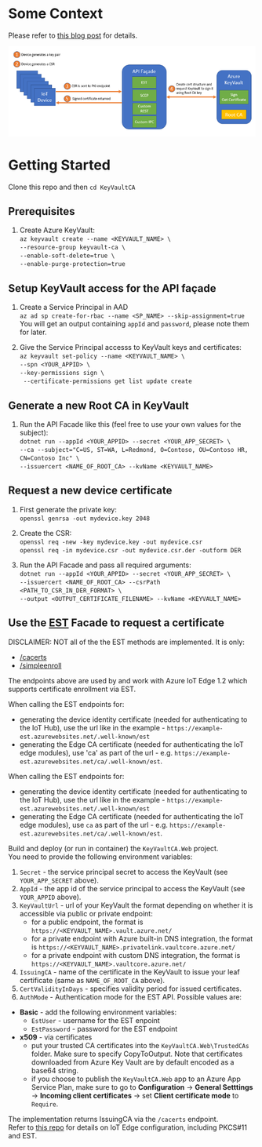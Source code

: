 # Some Context

Please refer to [this blog post](https://vslepakov.medium.com/build-a-lightweight-pki-for-iot-using-azure-keyvault-acc46bce26ed) for details.  

![Overview](assets/arch.png "High Level Architecture")

# Getting Started

Clone this repo and then ```cd KeyVaultCA``` 

## Prerequisites

1. Create Azure KeyVault:  
```az keyvault create --name <KEYVAULT_NAME> \```  
```--resource-group keyvault-ca \```  
```--enable-soft-delete=true \```  
```--enable-purge-protection=true```  

## Setup KeyVault access for the API façade

1. Create a Service Principal in AAD  
```az ad sp create-for-rbac --name <SP_NAME> --skip-assignment=true```  
You will get an output containing ```appId``` and ```password```, please note them for later.

2. Give the Service Principal accesss to KeyVault keys and certificates:  
```az keyvault set-policy --name <KEYVAULT_NAME> \```  
```--spn <YOUR_APPID> \```  
```--key-permissions sign \```  
``` --certificate-permissions get list update create```  

## Generate a new Root CA in KeyVault

1. Run the API Facade like this (feel free to use your own values for the subject):  
```dotnet run --appId <YOUR_APPID> --secret <YOUR_APP_SECRET> \```  
```--ca --subject="C=US, ST=WA, L=Redmond, O=Contoso, OU=Contoso HR, CN=Contoso Inc" \```  
```--issuercert <NAME_OF_ROOT_CA> --kvName <KEYVAULT_NAME>```  

## Request a new device certificate

1. First generate the private key:  
```openssl genrsa -out mydevice.key 2048```  

2. Create the CSR:  
```openssl req -new -key mydevice.key -out mydevice.csr```  
```openssl req -in mydevice.csr -out mydevice.csr.der -outform DER```

3. Run the API Facade and pass all required arguments:   
```dotnet run --appId <YOUR_APPID> --secret <YOUR_APP_SECRET> \```  
```--issuercert <NAME_OF_ROOT_CA> --csrPath <PATH_TO_CSR_IN_DER_FORMAT> \```  
```--output <OUTPUT_CERTIFICATE_FILENAME> --kvName <KEYVAULT_NAME>```

## Use the [EST](https://tools.ietf.org/html/rfc7030) Facade to request a certificate

DISCLAIMER: NOT all of the the EST methods are implemented. It is only:
- [/cacerts](https://tools.ietf.org/html/rfc7030#section-4.1)
- [/simpleenroll](https://tools.ietf.org/html/rfc7030#section-4.2)

The endpoints above are used by and work with Azure IoT Edge 1.2 which supports certificate enrollment via EST.

When calling the EST endpoints for:
- generating the device identity certificate (needed for authenticating to the IoT Hub), use the url like in the example - `https://example-est.azurewebsites.net/.well-known/est`
- generating the Edge CA certificate (needed for authenticating the IoT edge modules), use 'ca' as part of the url - e.g. `https://example-est.azurewebsites.net/ca/.well-known/est`.

When calling the EST endpoints for:
- generating the device identity certificate (needed for authenticating to the IoT Hub), use the url like in the example - `https://example-est.azurewebsites.net/.well-known/est`
- generating the Edge CA certificate (needed for authenticating the IoT edge modules), use `ca` as part of the url - e.g. `https://example-est.azurewebsites.net/ca/.well-known/est`.

Build and deploy (or run in container) the ```KeyVaultCA.Web``` project.  
You need to provide the following environment variables:  
  
1. ```Secret``` - the service principal secret to access the KeyVault (see ```YOUR_APP_SECRET``` above).  
2. ```AppId``` - the app id of the service principal to access the KeyVault (see ```YOUR_APPID``` above).  
3. ```KeyVaultUrl``` - url of your KeyVault the format depending on whether it is accessible via public or private endpoint:
    - for a public endpoint, the format is `https://<KEYVAULT_NAME>.vault.azure.net/`
    - for a private endpoint with Azure built-in DNS integration, the format is `https://<KEYVAULT_NAME>.privatelink.vaultcore.azure.net/`
    - for a private endpoint with custom DNS integration, the format is `https://<KEYVAULT_NAME>.vaultcore.azure.net/`
4. ```IssuingCA``` - name of the certificate in the KeyVault to issue your leaf certificate (same as ```NAME_OF_ROOT_CA``` above).  
5. ```CertValidityInDays``` - specifies validity period for issued certificates.  
6. ```AuthMode``` - Authentication mode for the EST API. Possible values are: 
- **Basic** - add the following environment variables: 
    - ```EstUser``` - username for the EST enpoint
    - ```EstPassword``` - password for the EST endpoint 
- **x509** - via certificates
    - put your trusted CA certificates into the ```KeyVaultCA.Web\TrustedCAs``` folder. Make sure to specify CopyToOutput. Note that certificates downloaded from Azure Key Vault are by default encoded as a base64 string.  
   -  if you choose to publish the ```KeyVaultCA.Web``` app to an Azure App Service Plan, make sure to go to **Configuration** -> **General Setttings** -> **Incoming client certificates** -> set **Client certificate mode** to `Require`.


The implementation returns IssuingCA via the ```/cacerts``` endpoint.  
Refer to [this repo](https://github.com/arlotito/iot-edge-1.2-tpm) for details on IoT Edge configuration, including PKCS#11 and EST.
